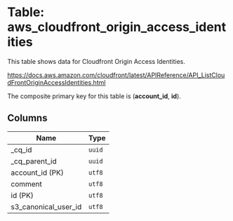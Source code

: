# Table: aws_cloudfront_origin_access_identities

This table shows data for Cloudfront Origin Access Identities.

https://docs.aws.amazon.com/cloudfront/latest/APIReference/API_ListCloudFrontOriginAccessIdentities.html

The composite primary key for this table is (**account_id**, **id**).

## Columns

| Name          | Type          |
| ------------- | ------------- |
|_cq_id|`uuid`|
|_cq_parent_id|`uuid`|
|account_id (PK)|`utf8`|
|comment|`utf8`|
|id (PK)|`utf8`|
|s3_canonical_user_id|`utf8`|